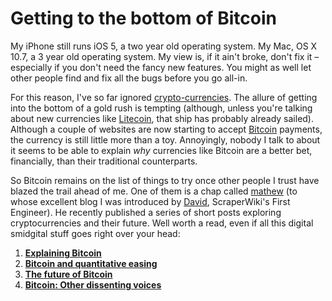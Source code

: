 # Getting to the bottom of Bitcoin

My iPhone still runs iOS 5, a two year old operating system. My Mac, OS X 10.7, a 3 year old operating system. My view is, if it ain't broke, don't fix it – especially if you don't need the fancy new features. You might as well let other people find and fix all the bugs before you go all-in.

For this reason, I've so far ignored [crypto-currencies](https://en.wikipedia.org/wiki/List_of_cryptocurrencies). The allure of getting into the bottom of a gold rush is tempting (although, unless you're talking about new currencies like [Litecoin](https://litecoin.org), that ship has probably already sailed). Although a couple of websites are now starting to accept [Bitcoin](http://bitcoin.org) payments, the currency is still little more than a toy. Annoyingly, nobody I talk to about it seems to be able to explain *why* currencies like Bitcoin are a better bet, financially, than their traditional counterparts.

So Bitcoin remains on the list of things to try once other people I trust have blazed the trail ahead of me. One of them is a chap called [mathew](http://meta.ath0.com) (to whose excellent blog I was introduced by [David](http://drj11.wordpress.com), ScraperWiki's First Engineer). He recently published a series of short posts exploring cryptocurrencies and their future. Well worth a read, even if all this digital smidgital stuff goes right over your head:

1. **[Explaining Bitcoin](http://meta.ath0.com/2013/12/19/explaining-bitcoin)**
2. **[Bitcoin and quantitative easing](http://meta.ath0.com/2013/12/20/bitcoin-and-quantitative-easing/)**
3. **[The future of Bitcoin](http://meta.ath0.com/2013/12/21/the-future-of-bitcoin/)**
4. **[Bitcoin: Other dissenting voices](http://meta.ath0.com/2013/12/22/bitcoin-other-dissenting-voices/)**
